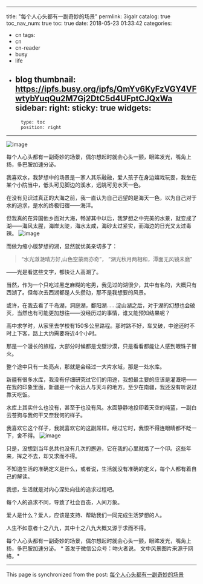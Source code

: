 
---
title: "每个人心头都有一副奇妙的场景"
permlink: 3igalr
catalog: true
toc_nav_num: true
toc: true
date: 2018-05-23 01:33:42
categories:
- cn
tags:
- cn
- cn-reader
- busy
- life
- blog
thumbnail: https://ipfs.busy.org/ipfs/QmYv6KyFzVGY4VFwtybYuqQu2M7Gj2DtC5d4UFptCJQxWa
sidebar:
    right:
        sticky: true
widgets:
    -
        type: toc
        position: right
---


![image](https://ipfs.busy.org/ipfs/QmYv6KyFzVGY4VFwtybYuqQu2M7Gj2DtC5d4UFptCJQxWa)

每个人心头都有一副奇妙的场景，偶尔想起时就会心头一颤，眼眸发光，嘴角上扬，多巴胺加速分泌。

我喜欢水，我梦想中的场景是一家人其乐融融，爱人孩子在身边嬉戏玩耍，我坐在某个小院当中，低头可见脚边的溪水，远眺可见水天一色。

在没有见识过真正的大海之前，我一直认为自己远望的是海天一色，以为自己对于水的追求，是水的终极归宿——海洋。

但我真的在异国他乡面对大海，畅游其中以后，我梦想之中完美的水景，就变成了湖——海风太腥，海岸太陡，海水太咸，海砂太过紧实，而海边的日光又太过毒辣。
![image](https://ipfs.busy.org/ipfs/QmUrueKbW9HYSufe9YEzHdUCtQgVH1oY9AoeQgYk95HL6y)

而做为缩小版梦想的湖，显然就优美亲切多了：
> “水光潋滟晴方好,山色空蒙雨亦奇”，
> ”湖光秋月两相和，潭面无风镜未磨”

——光是看这些文字，都快让人高潮了。

当然，作为一个只吃过黑芝麻糊的宅男，我见过的湖很少，其中有名的，大概只有西湖了。但每次去西湖都是人头攒动，那不是我想要的风景。

或许，在我去看了千岛湖，洞庭湖，鄱阳湖……淀山湖之后，对于湖的幻想也会破灭，当然也有可能更加想往——没经历过的事情，谁又能预知结果呢？

高中求学时，从家里去学校有150多公里路程。那时路不好，车又破，中途还时不时上下客，路上大约需要将近4个小时。

那是一个漫长的旅程，大部分时候都是戈壁沙漠，只是看看都能让人感到眼珠子冒火。

整个途中只有一处亮点，那就是会经过一大片水域，那是一处水库。

新疆有很多水库，我没有仔细研究过它们的用途，我想最主要的应该是灌溉吧——在我的印象里面，新疆是一个永远人与天斗的地方。至少在南疆，我还没有听说过靠天吃饭。

水库上其实什么也没有，甚至于也没有风。水面静静地投印着天空的纯蓝，一副白云苍狗与我何干又奈我何的样子。

我喜欢它这个样子，我就喜欢它的这副屌样。经过它时，我恨不得连眼睛都不眨一下，舍不得。
![image](https://ipfs.busy.org/ipfs/QmQFiy9fBH92ztjUqqntE7xzV4PYkVnQrwuAfQLnyhVw9F)

只是，没想到当年总共也没有几次的邂逅，它在我的心里就烙了一个印。这些年来，挥之不去，却又求而不得。

不知道生活的准确定义是什么，或者说，生活就没有准确的定义，每个人都有着自己的解读。

我想，生活就是对内心深处向往的追求过程吧。

每个人的追求不同，导致了社会百态，人间万象。

爱人是什么？爱人，应该是支持、帮助我们一同完成生活梦想的人。

人生不如意者十之八九，其中十之八九大概又源于求而不得。

每个人心头都有一副奇妙的场景，偶尔想起时就会心头一颤，眼眸发光，嘴角上扬，多巴胺加速分泌。
*
首发于微信公众号：吻火者说。 文中风景图片来源于网络。*

- - -

This page is synchronized from the post: [每个人心头都有一副奇妙的场景](https://steemit.com/@julian2013/3igalr)

